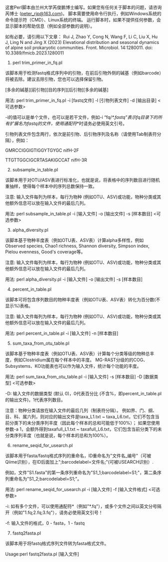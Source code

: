 这套Perl脚本由兰州大学芮俊鹏博士编写。如果您有任何关于脚本的问题，请咨询芮博士 (peter_rjp@163.com)。
脚本需要使用命令行执行，例如Windows系统的命令提示符（CMD）、Linux系统的终端。
运行脚本时，如果不提供任何参数，会显示脚本的帮助信息（例如全部参数的说明）。

如有必要，请引用以下文章：
Rui J, Zhao Y, Cong N, Wang F, Li C, Liu X, Hu J, Ling N and Jing X (2023) Elevational distribution and seasonal dynamics of alpine soil prokaryotic communities. Front. Microbiol. 14:1280011. doi: 10.3389/fmicb.2023.1280011


1. perl trim_primer_in_fq.pl
     
该脚本用于检测fastq格式序列中的引物，在前后引物外侧的碱基（例如barcode）将被去除。建议去除引物，您也可以选择保留引物。

[多余的碱基][前引物][目的序列][后引物][多余的碱基]

用法: perl trim_primer_in_fq.pl -i [fastq文件] -l [引物列表文件] -d [输出目录] <可选参数>

-i的值可以是单个文件，也可以是若干文件，例如-i “fq/_*.fastq”表示fq目录下的所有扩展名为fastq的文件，使用通配符_*时请务必使用英文引号。

引物列表文件包含两行，依次是前引物、后引物序列及名称（请使用Tab制表符分隔），例如：

GMRCCIGGIGTIGGYTGYGC	nifH-2F

TTGTTGGCIGCRTASAKIGCCAT	nifH-3R


2. subsample_in_table.pl
     
该脚本用于对OTU/ASV表进行标准化，也就是说，将表格中的序列数目进行随机重抽样，使得每个样本中的序列总数保持一致。

注意: 输入文件每列为样本，每行为物种 (例如OTU、ASV)或功能，物种分类或其他额外信息可以放在输入文件的最后几列。

用法: perl subsample_in_table.pl -i [输入文件] -o [输出文件] -s [样本数目] <可选参数>


3. alpha_diversity.pl
     
该脚本基于物种丰度表（例如OTU表、ASV表）计算alpha多样性，例如Observed species, Chao1 richness, Shannon diversity, Simpson index, Pielou evenness, Good's coverage等。

注意: 输入文件每列为样本，每行为物种 (例如OTU、ASV)或功能，物种分类或其他额外信息可以放在输入文件的最后几列。

用法: perl alpha_diversity.pl -i [输入文件] -o [输出文件] -s [样本数目]


4. percent_in_table.pl
     
该脚本可将包含序列数目的物种丰度表（例如OTU表、ASV表）转化为百分数(不显示%)表格。

注意: 输入文件每列为样本，每行为物种 (例如OTU、ASV)或功能，物种分类或其他额外信息可以放在输入文件的最后几列。

用法: perl percent_in_table.pl -i [输入文件] -n [样本数目]


5. sum_taxa_from_otu_table.pl
     
该脚本基于物种丰度表（例如OTU表、ASV表）计算每个分类等级的物种总丰度，例如Clostridium属在每个样本中的丰度。
MG-RAST分级的的COG、Subsystems、KO功能表也可以作为输入文件，统计每个功能的丰度。 

用法: perl sum_taxa_from_otu_table.pl -i [输入文件] -s [样本数目] -D [数据类型] <可选参数>

-D: 输入文件的数据类型 (默认 0)，0代表百分比 (不含%，即percent_in_table.pl的输出文件)，1代表序列数目。

注意：物种分类请放在输入文件的最后几列（制表符分隔）。
例如界、门、纲、目、科、属六列，则对应的输出文件是taxa_L1.txt ~ taxa_L6.txt，它们不包含当前分类下的未分类序列丰度（因此每个样本的总和可能低于100%）；
如果您使用参数-a 1，会额外得到taxafull_L1.txt ~ taxafull_L6.txt，它们包含当前分类下的未分类序列丰度（也就是说，每个样本的总和为100%）。


6. rename_seqid_for_usearch.pl
     
该脚本用于fasta/fastq格式序列的重命名，ID重命名为"文件名_编号"（可被Qiime识别），在ID后面加上";barcodelabel=文件名;"(可被USEARCH识别）. 

例如，文件"S1.fasta"的第一条序列重命名为"S1_1;barcodelabel=S1;"，第二条序列重命名为"S1_2;barcodelabel=S1;"。

用法: perl rename_seqid_for_usearch.pl -i [输入文件] -f [输入文件格式] <可选参数>

-i: 如有多个文件，可以使用通配符*（例如"*.fq"），或多个文件之间以英文分号隔开（例如"1.fq;2.fq;3.fq"），请务必使用英文引号！

-f: 输入文件的格式，0 - fasta，1 - fastq


7. fastq2fasta.pl
     
该脚本用于将fastq格式序列文件转为fasta格式文件。

Usage:perl fastq2fasta.pl [输入文件]

